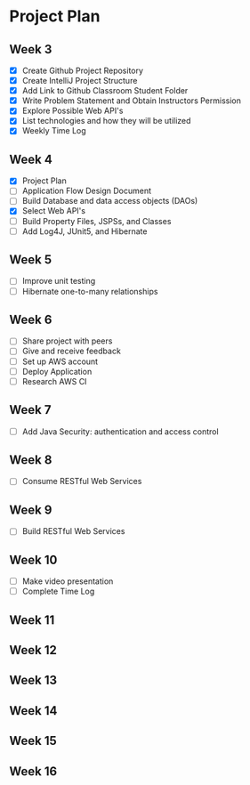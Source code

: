 # Project Plan

##  Week 3
- [x] Create Github Project Repository
- [x] Create IntelliJ Project Structure
- [x] Add Link to Github Classroom Student Folder
- [x] Write Problem Statement and Obtain Instructors Permission
- [x] Explore Possible Web API's
- [X] List technologies and how they will be utilized
- [x] Weekly Time Log

##  Week 4
- [X] Project Plan
- [ ] Application Flow Design Document
- [ ] Build Database and data access objects (DAOs)
- [x] Select Web API's
- [ ] Build Property Files, JSPSs, and Classes
- [ ] Add Log4J, JUnit5, and Hibernate

##  Week 5
- [ ] Improve unit testing
- [ ] Hibernate one-to-many relationships

##  Week 6
- [ ] Share project with peers
- [ ] Give and receive feedback
- [ ] Set up AWS account  
- [ ] Deploy Application
- [ ] Research AWS CI

##  Week 7
- [ ] Add Java Security: authentication and access control

##  Week 8
- [ ] Consume RESTful Web Services

##  Week 9
- [ ] Build RESTful Web Services

##  Week 10
- [ ] Make video presentation
- [ ] Complete Time Log

##  Week 11

##  Week 12

##  Week 13

##  Week 14

##  Week 15

##  Week 16